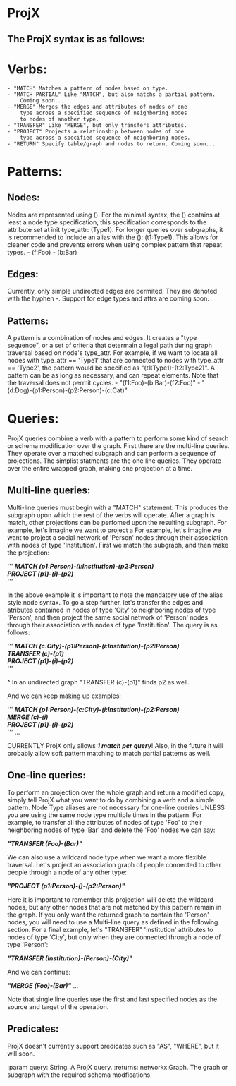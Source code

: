 ProjX
=====
The ProjX syntax is as follows:
-------------------------------

Verbs:
======
    - "MATCH" Matches a pattern of nodes based on type.
    - "MATCH PARTIAL" Like "MATCH", but also matchs a partial pattern.
      	Coming soon...
    - "MERGE" Merges the edges and attributes of nodes of one
 		type across a specified sequence of neighboring nodes
 		to nodes of another type.
    - "TRANSFER" Like "MERGE", but only transfers attributes.
    - "PROJECT" Projects a relationship between nodes of one
		type across a specified sequence of neighboring nodes.
    - "RETURN" Specify table/graph and nodes to return. Coming soon...

Patterns:
=========

Nodes:
------
Nodes are represented using (). For the minimal syntax, the
() contains at least a node type specification, this specification
corresponds to the attribute set at init type_attr: (Type1).
For longer queries over subgraphs, it is recommended to
include an alias with the (): (t1:Type1). This allows for
cleaner code and prevents errors when using complex pattern
that repeat types.
    - (f:Foo)
    - (b:Bar)

Edges:
------
Currently, only simple undirected edges are permited. They are
denoted with the hyphen -. Support for edge types and attrs are
coming soon.

Patterns:
---------
A pattern is a combination of nodes and edges. It creates a
"type sequence", or a set of criteria that determain a legal
path during graph traversal based on node's type_attr. For
example, if we want to locate all nodes with type_attr == 'Type1'
that are connected to nodes with type_attr == 'Type2', the pattern
would be specified as "(t1:Type1)-(t2:Type2)". A pattern can be as
long as necessary, and can repeat elements. Note that the traversal
does not permit cycles.
    - "(f1:Foo)-(b:Bar)-(f2:Foo)"
    - "(d:Dog)-(p1:Person)-(p2:Person)-(c:Cat)"

Queries:
========
ProjX queries combine a verb with a pattern to perform some kind
of search or schema modification over the graph. First there are
the multi-line queries. They operate over a matched subgraph and
can perform a sequence of projections. The simplist statments are
the one line queries. They operate over the entire wrapped graph,
making one projection at a time.

Multi-line queries:
-------------------
Multi-line queries must begin with a "MATCH" statement. This
produces the subgraph upon which the rest of the verbs will
operate. After a graph is match, other projections can be perfomed
upon the resulting subgraph. For example, let's imagine we want to
project a For example, let's imagine we want to project a social
network of 'Person' nodes through their association with nodes of
type 'Institution'. First we match the subgraph, and then make
the projection:


'''
***MATCH (p1:Person)-(i:Institution)-(p2:Person)***  
***PROJECT (p1)-(i)-(p2)***  
'''

In the above example it is important to note the mandatory use of
the alias style node syntax. To go a step further, let's transfer the
edges and atributes contained in nodes of type 'City' to neighboring
nodes of type 'Person', and then project the same social network of
'Person' nodes through their association with nodes of type
'Institution'. The query is as follows:

'''
***MATCH (c:City)-(p1:Person)-(i:Institution)-(p2:Person)***  
***TRANSFER (c)-(p1)***  
***PROJECT (p1)-(i)-(p2)***  
'''

^ In an undirected graph "TRANSFER (c)-(p1)" finds p2 as well.

And we can keep making up examples:

'''
***MATCH (p1:Person)-(c:City)-(i:Institution)-(p2:Person)***  
***MERGE (c)-(i)***   
***PROJECT (p1)-(i)-(p2)***  
'''
...


CURRENTLY ProjX only allows ***1 match per query***! Also, in
the future it will probably allow soft pattern matching to match
partial patterns as well.

One-line queries:
-----------------
To perform an projection over the whole graph and return a modified
copy, simply tell ProjX what you want to do by combining a verb and
a simple pattern. Node Type aliases are not necessary for one-line
queries UNLESS you are using the same node type multiple times in the
pattern. For example, to transfer all the attributes of nodes of
type 'Foo' to their neighboring nodes of type 'Bar' and delete the
'Foo' nodes we can say:


***"TRANSFER (Foo)-(Bar)"***


We can also use a wildcard node type when we want a more flexible
traversal. Let's project an association graph of people connected
to other people through a node of any other type:

***"PROJECT (p1:Person)-()-(p2:Person)"*** 

Here it is important to remember this projection will delete the
wildcard nodes, but any other nodes that are not matched by this
pattern remain in the graph. If you only want the returned graph
to contain the 'Person' nodes, you will need to use a Multi-line
query as defined in the following section. For a final example, let's
"TRANSFER" 'Institution' attributes to nodes of type 'City', but only
when they are connected through a node of type 'Person':

***"TRANSFER (Institution)-(Person)-(City)"***
 
And we can continue:


***"MERGE (Foo)-(Bar)"***
...


Note that single line queries use the first and last specified
nodes as the source and target of the operation.

Predicates:
-----------
ProjX doesn't currently support predicates such as "AS", "WHERE",
but it will soon.

:param query: String. A ProjX query.
:returns: networkx.Graph. The graph or subgraph with the required
  schema modfications.
